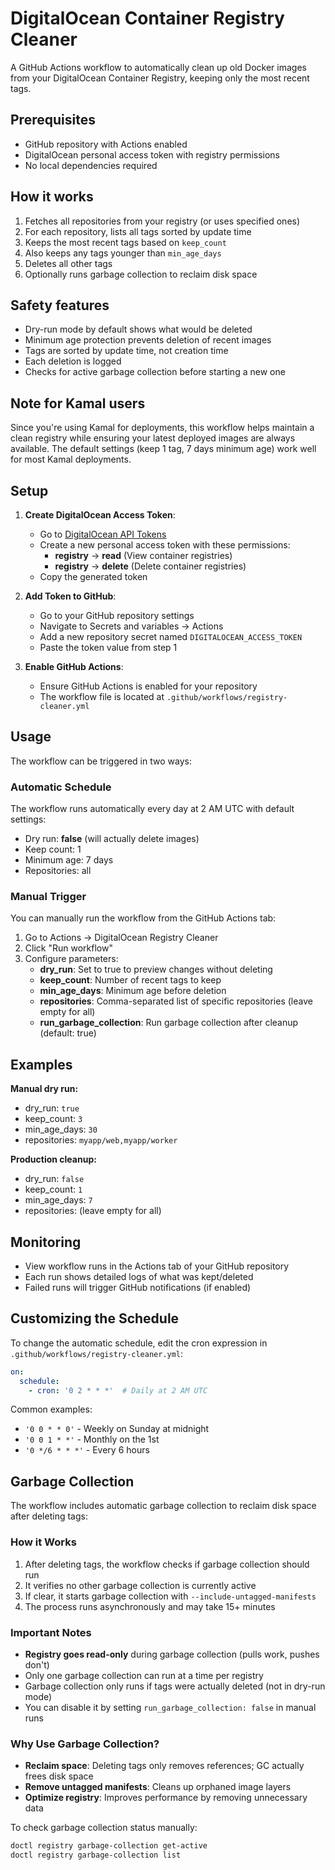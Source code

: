 # DigitalOcean Container Registry Cleaner

A GitHub Actions workflow to automatically clean up old Docker images from your DigitalOcean Container Registry, keeping only the most recent tags.

## Prerequisites

- GitHub repository with Actions enabled  
- DigitalOcean personal access token with registry permissions
- No local dependencies required

## How it works

1. Fetches all repositories from your registry (or uses specified ones)
2. For each repository, lists all tags sorted by update time
3. Keeps the most recent tags based on `keep_count`
4. Also keeps any tags younger than `min_age_days`
5. Deletes all other tags
6. Optionally runs garbage collection to reclaim disk space

## Safety features

- Dry-run mode by default shows what would be deleted
- Minimum age protection prevents deletion of recent images
- Tags are sorted by update time, not creation time
- Each deletion is logged
- Checks for active garbage collection before starting a new one

## Note for Kamal users

Since you're using Kamal for deployments, this workflow helps maintain a clean registry while ensuring your latest deployed images are always available. The default settings (keep 1 tag, 7 days minimum age) work well for most Kamal deployments.

## Setup

1. **Create DigitalOcean Access Token**:
   - Go to [DigitalOcean API Tokens](https://cloud.digitalocean.com/account/api/tokens/new)
   - Create a new personal access token with these permissions:
     - **registry** → **read** (View container registries)
     - **registry** → **delete** (Delete container registries)
   - Copy the generated token

2. **Add Token to GitHub**: 
   - Go to your GitHub repository settings
   - Navigate to Secrets and variables → Actions
   - Add a new repository secret named `DIGITALOCEAN_ACCESS_TOKEN`
   - Paste the token value from step 1

3. **Enable GitHub Actions**: 
   - Ensure GitHub Actions is enabled for your repository
   - The workflow file is located at `.github/workflows/registry-cleaner.yml`

## Usage

The workflow can be triggered in two ways:

### Automatic Schedule
The workflow runs automatically every day at 2 AM UTC with default settings:
- Dry run: **false** (will actually delete images)
- Keep count: 1
- Minimum age: 7 days
- Repositories: all

### Manual Trigger
You can manually run the workflow from the GitHub Actions tab:

1. Go to Actions → DigitalOcean Registry Cleaner
2. Click "Run workflow"
3. Configure parameters:
   - **dry_run**: Set to true to preview changes without deleting
   - **keep_count**: Number of recent tags to keep
   - **min_age_days**: Minimum age before deletion
   - **repositories**: Comma-separated list of specific repositories (leave empty for all)
   - **run_garbage_collection**: Run garbage collection after cleanup (default: true)

## Examples

**Manual dry run:**
- dry_run: `true`
- keep_count: `3`
- min_age_days: `30`
- repositories: `myapp/web,myapp/worker`

**Production cleanup:**
- dry_run: `false`
- keep_count: `1`
- min_age_days: `7`
- repositories: (leave empty for all)

## Monitoring

- View workflow runs in the Actions tab of your GitHub repository
- Each run shows detailed logs of what was kept/deleted
- Failed runs will trigger GitHub notifications (if enabled)

## Customizing the Schedule

To change the automatic schedule, edit the cron expression in `.github/workflows/registry-cleaner.yml`:

```yaml
on:
  schedule:
    - cron: '0 2 * * *'  # Daily at 2 AM UTC
```

Common examples:
- `'0 0 * * 0'` - Weekly on Sunday at midnight
- `'0 0 1 * *'` - Monthly on the 1st
- `'0 */6 * * *'` - Every 6 hours

## Garbage Collection

The workflow includes automatic garbage collection to reclaim disk space after deleting tags:

### How it Works
1. After deleting tags, the workflow checks if garbage collection should run
2. It verifies no other garbage collection is currently active
3. If clear, it starts garbage collection with `--include-untagged-manifests`
4. The process runs asynchronously and may take 15+ minutes

### Important Notes
- **Registry goes read-only** during garbage collection (pulls work, pushes don't)
- Only one garbage collection can run at a time per registry
- Garbage collection only runs if tags were actually deleted (not in dry-run mode)
- You can disable it by setting `run_garbage_collection: false` in manual runs

### Why Use Garbage Collection?
- **Reclaim space**: Deleting tags only removes references; GC actually frees disk space
- **Remove untagged manifests**: Cleans up orphaned image layers
- **Optimize registry**: Improves performance by removing unnecessary data

To check garbage collection status manually:
```bash
doctl registry garbage-collection get-active
doctl registry garbage-collection list
```